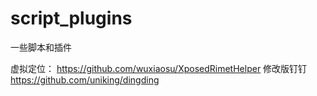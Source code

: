 # script_plugins
一些脚本和插件

虚拟定位：
https://github.com/wuxiaosu/XposedRimetHelper
修改版钉钉
https://github.com/uniking/dingding
